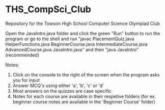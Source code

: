 # THS_CompSci_Club
Repository for the Towson High School Computer Science Olympiad Club

Open the JavaIntro.java folder and click the green "Run" button to run the program
or go to the shell and run "javac PlacementQuiz.java HelperFunctions.java BeginnerCourse.java IntermediateCourse.java AdvancedCourse.java JavaIntro.java" and then "java JavaIntro" (recommended) 

Notes: 
1. Click on the console to the right of the screen when the program asks you for input
2. Answer MCQ's using either 'a', 'b', 'c' or 'd'
3. Most answers on the quizzes are case specific
4. Notes for each course are available in their respetive folders (for ex. beginner course notes are available in the 'Beginner Course' folder)


